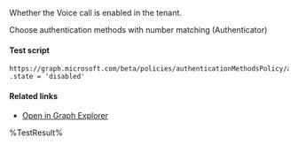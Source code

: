 Whether the Voice call is enabled in the tenant.

Choose authentication methods with number matching (Authenticator) 

#### Test script
```
https://graph.microsoft.com/beta/policies/authenticationMethodsPolicy/authenticationMethodConfigurations('Voice')
.state = 'disabled'
```

#### Related links

- [Open in Graph Explorer](https://developer.microsoft.com/en-us/graph/graph-explorer?request=policies/authenticationMethodsPolicy/authenticationMethodConfigurations('Voice')&method=GET&version=beta&GraphUrl=https://graph.microsoft.com)



<!--- Results --->
%TestResult%
